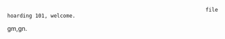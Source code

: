                                                                     file hoarding 101, welcome.
gm,gn.
